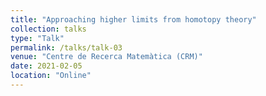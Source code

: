 ```yaml
---
title: "Approaching higher limits from homotopy theory"
collection: talks
type: "Talk"
permalink: /talks/talk-03
venue: "Centre de Recerca Matemàtica (CRM)"
date: 2021-02-05
location: "Online"
---
```

